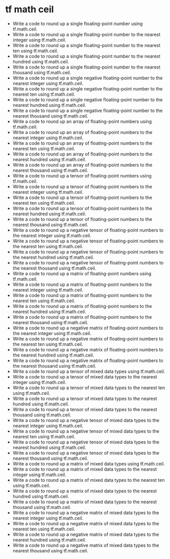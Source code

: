 # tf math ceil

- Write a code to round up a single floating-point number using tf.math.ceil.
- Write a code to round up a single floating-point number to the nearest integer using tf.math.ceil.
- Write a code to round up a single floating-point number to the nearest ten using tf.math.ceil.
- Write a code to round up a single floating-point number to the nearest hundred using tf.math.ceil.
- Write a code to round up a single floating-point number to the nearest thousand using tf.math.ceil.
- Write a code to round up a single negative floating-point number to the nearest integer using tf.math.ceil.
- Write a code to round up a single negative floating-point number to the nearest ten using tf.math.ceil.
- Write a code to round up a single negative floating-point number to the nearest hundred using tf.math.ceil.
- Write a code to round up a single negative floating-point number to the nearest thousand using tf.math.ceil.
- Write a code to round up an array of floating-point numbers using tf.math.ceil.
- Write a code to round up an array of floating-point numbers to the nearest integer using tf.math.ceil.
- Write a code to round up an array of floating-point numbers to the nearest ten using tf.math.ceil.
- Write a code to round up an array of floating-point numbers to the nearest hundred using tf.math.ceil.
- Write a code to round up an array of floating-point numbers to the nearest thousand using tf.math.ceil.
- Write a code to round up a tensor of floating-point numbers using tf.math.ceil.
- Write a code to round up a tensor of floating-point numbers to the nearest integer using tf.math.ceil.
- Write a code to round up a tensor of floating-point numbers to the nearest ten using tf.math.ceil.
- Write a code to round up a tensor of floating-point numbers to the nearest hundred using tf.math.ceil.
- Write a code to round up a tensor of floating-point numbers to the nearest thousand using tf.math.ceil.
- Write a code to round up a negative tensor of floating-point numbers to the nearest integer using tf.math.ceil.
- Write a code to round up a negative tensor of floating-point numbers to the nearest ten using tf.math.ceil.
- Write a code to round up a negative tensor of floating-point numbers to the nearest hundred using tf.math.ceil.
- Write a code to round up a negative tensor of floating-point numbers to the nearest thousand using tf.math.ceil.
- Write a code to round up a matrix of floating-point numbers using tf.math.ceil.
- Write a code to round up a matrix of floating-point numbers to the nearest integer using tf.math.ceil.
- Write a code to round up a matrix of floating-point numbers to the nearest ten using tf.math.ceil.
- Write a code to round up a matrix of floating-point numbers to the nearest hundred using tf.math.ceil.
- Write a code to round up a matrix of floating-point numbers to the nearest thousand using tf.math.ceil.
- Write a code to round up a negative matrix of floating-point numbers to the nearest integer using tf.math.ceil.
- Write a code to round up a negative matrix of floating-point numbers to the nearest ten using tf.math.ceil.
- Write a code to round up a negative matrix of floating-point numbers to the nearest hundred using tf.math.ceil.
- Write a code to round up a negative matrix of floating-point numbers to the nearest thousand using tf.math.ceil.
- Write a code to round up a tensor of mixed data types using tf.math.ceil.
- Write a code to round up a tensor of mixed data types to the nearest integer using tf.math.ceil.
- Write a code to round up a tensor of mixed data types to the nearest ten using tf.math.ceil.
- Write a code to round up a tensor of mixed data types to the nearest hundred using tf.math.ceil.
- Write a code to round up a tensor of mixed data types to the nearest thousand using tf.math.ceil.
- Write a code to round up a negative tensor of mixed data types to the nearest integer using tf.math.ceil.
- Write a code to round up a negative tensor of mixed data types to the nearest ten using tf.math.ceil.
- Write a code to round up a negative tensor of mixed data types to the nearest hundred using tf.math.ceil.
- Write a code to round up a negative tensor of mixed data types to the nearest thousand using tf.math.ceil.
- Write a code to round up a matrix of mixed data types using tf.math.ceil.
- Write a code to round up a matrix of mixed data types to the nearest integer using tf.math.ceil.
- Write a code to round up a matrix of mixed data types to the nearest ten using tf.math.ceil.
- Write a code to round up a matrix of mixed data types to the nearest hundred using tf.math.ceil.
- Write a code to round up a matrix of mixed data types to the nearest thousand using tf.math.ceil.
- Write a code to round up a negative matrix of mixed data types to the nearest integer using tf.math.ceil.
- Write a code to round up a negative matrix of mixed data types to the nearest ten using tf.math.ceil.
- Write a code to round up a negative matrix of mixed data types to the nearest hundred using tf.math.ceil.
- Write a code to round up a negative matrix of mixed data types to the nearest thousand using tf.math.ceil.